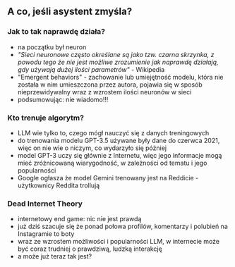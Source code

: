## A co, jeśli asystent zmyśla?


<!-- .slide: style="font-size: 0.8em" -->
### Jak to tak naprawdę działa?
- na początku był neuron
- _"Sieci neuronowe często określane są jako tzw. czarna skrzynka, z powodu tego że nie jest możliwe zrozumienie jak naprawdę działają, gdy używają dużej ilości parametrów"_ - Wikipedia
- "Emergent behaviors" - zachowanie lub umiejętność modelu, która nie została w nim umieszczona przez autora, pojawia się w sposób nieprzewidywalny wraz z wzrostem ilości neuronów w sieci
- podsumowując: nie wiadomo!!!


<!-- .slide: style="font-size: 0.8em" -->
### Kto trenuje algorytm?
- LLM wie tylko to, czego mógł nauczyć się z danych treningowych
- do trenowania modelu GPT-3.5 używane były dane do czerwca 2021, więc on nie wie o niczym, co wydarzyło się później
- model GPT-3 uczy się głównie z Internetu, więc jego informacje mogą mieć zróżnicowaną wiarygodność, w zależności od tematu i jego popularności
- Google ogłasza że model Gemini trenowany jest na Reddicie - użytkownicy Reddita trollują


<!-- .slide: style="font-size: 0.8em" -->
### Dead Internet Theory
- internetowy end game: nic nie jest prawdą
- już dziś szacuje się że ponad połowa profilów, komentarzy i polubień na Instagramie to boty
- wraz ze wzrostem możliwości i popularności LLM, w internecie może być coraz trudniej o prawdziwą, ludzką interakcję
- a może już teraz tak jest?
